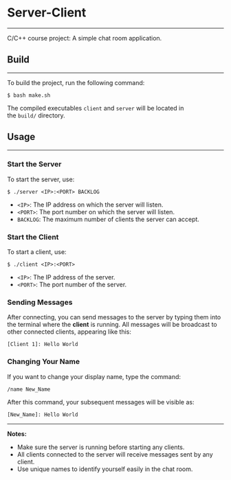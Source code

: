 # Server-Client
---

C/C++ course project: A simple chat room application.

## Build
---


To build the project, run the following command:
```
$ bash make.sh
```

The compiled executables `client` and `server` will be located in the `build/` directory.

## Usage
***

### Start the Server

To start the server, use:
```
$ ./server <IP>:<PORT> BACKLOG
```

- `<IP>`: The IP address on which the server will listen.
- `<PORT>`: The port number on which the server will listen.
- `BACKLOG`: The maximum number of clients the server can accept.

### Start the Client

To start a client, use:

```
$ ./client <IP>:<PORT>
```

- `<IP>`: The IP address of the server.
- `<PORT>`: The port number of the server.

### Sending Messages

After connecting, you can send messages to the server by typing them into the terminal where the **client** is running. All messages will be broadcast to other connected clients, appearing like this:

```
[Client 1]: Hello World
```

### Changing Your Name

If you want to change your display name, type the command:
```
/name New_Name
```

After this command, your subsequent messages will be visible as:

```
[New_Name]: Hello World
```

---

**Notes:**

- Make sure the server is running before starting any clients.
- All clients connected to the server will receive messages sent by any client.
- Use unique names to identify yourself easily in the chat room.
